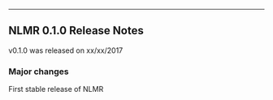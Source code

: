 ____________________________________________________________________________________


## NLMR 0.1.0 Release Notes

v0.1.0 was released on xx/xx/2017

### Major changes

First stable release of NLMR
